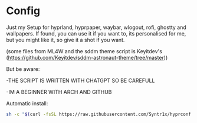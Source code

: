 # Config
Just my Setup for hyprland, hyprpaper, waybar, wlogout, rofi, ghostty and wallpapers. If found, you can use it if you want to, its personalised for me, but you might like it, so give it a shot if you want.

(some files from ML4W and the sddm theme script is Keyitdev's (https://github.com/Keyitdev/sddm-astronaut-theme/tree/master))

But be aware:

-THE SCRIPT IS WRITTEN WITH CHATGPT SO BE CAREFULL 

-IM A BEGINNER WITH ARCH AND GITHUB

Automatic install:
```sh
sh -c "$(curl -fsSL https://raw.githubusercontent.com/Syntr1x/hyprconf.syn/master/install.sh)"
```


